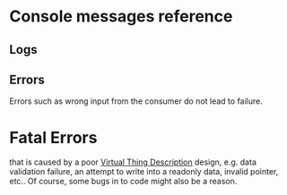 # Console messages reference

## Logs

## Errors
 Errors such as wrong input from the consumer do not lead to failure.

 # Fatal Errors
  that is caused by a poor [Virtual Thing Description][vtd] design, e.g. data validation failure, an attempt to write into a readonly data, invalid pointer, etc.. Of course, some bugs in to code might also be a reason.














[vtd]: ../Definitions.md#virtual-thing-description